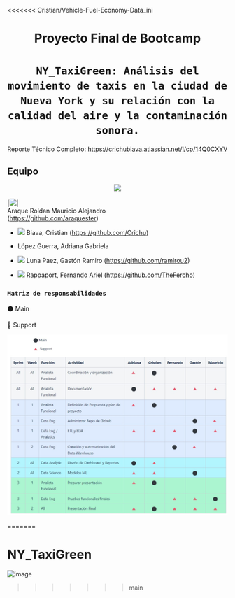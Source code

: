 <<<<<<< Cristian/Vehicle-Fuel-Economy-Data_ini
# <h1 align=center> **Proyecto Final de Bootcamp** </h1>

# <h1 align=center>**`NY_TaxiGreen: Análisis del movimiento de taxis en la ciudad de Nueva York y su relación con la calidad del aire y la contaminación sonora.`**</h1>

Reporte Técnico Completo: https://crichubiava.atlassian.net/l/cp/14Q0CXYV

## **Equipo**</h2>

<p align=center><img src=https://github.com/ramirou2/NY_TaxiGreen/assets/111613206/80d5c1d4-7cdb-40a3-b521-2b5e1b4b2b77><p>

|<img src="https://avatars.githubusercontent.com/u/111613206?v=4" width=100>|<br>Araque Roldan Mauricio Alejandro<br>(https://github.com/araquester)

* <img src="https://avatars.githubusercontent.com/u/118738681?v=4" width=100> Biava, Cristian (https://github.com/Crichu)

* López Guerra, Adriana Gabriela

* <img src="https://avatars.githubusercontent.com/u/69260155?v=4" width=100> Luna Paez, Gastón Ramiro (https://github.com/ramirou2)

* <img src="https://avatars.githubusercontent.com/u/105159929?v=4" width=100> Rappaport, Fernando Ariel (https://github.com/TheFercho)

### **`Matriz de responsabilidades`**</h3>

:black_circle: Main

:small_red_triangle:  Support

![Matriz de Responsabilidades](<Imagenes/Matriz de responsabilidades.jpg>)

=======
# NY_TaxiGreen
![image](https://github.com/ramirou2/NY_TaxiGreen/assets/111613206/80d5c1d4-7cdb-40a3-b521-2b5e1b4b2b77)
>>>>>>> main
